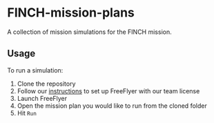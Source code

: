 # FINCH-mission-plans
A collection of mission simulations for the FINCH mission.

## Usage
To run a simulation:
1. Clone the repository
2. Follow our [instructions](https://www.notion.so/utat-ss/FreeFlyer-57dedb70d0ce4e229b21339004d62a9b?pvs=4) to set up FreeFlyer with our team license
3. Launch FreeFlyer
4. Open the mission plan you would like to run from the cloned folder
5. Hit `Run`

